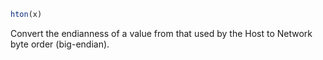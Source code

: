 ```julia
hton(x)
```

Convert the endianness of a value from that used by the Host to Network byte order (big-endian).

